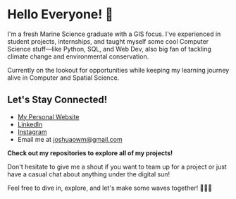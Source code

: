 # Hello Everyone! 👋

I'm a fresh Marine Science graduate with a GIS focus. I've experienced in student projects, internships, and taught myself some cool Computer Science stuff—like Python, SQL, and Web Dev, also big fan of tackling climate change and environmental conservation.

Currently on the lookout for opportunities while keeping my learning journey alive in Computer and Spatial Science.

## Let's Stay Connected!

- [My Personal Website](https://joshuaowm.github.io/Personal-Web/index.html)
- [LinkedIn](https://www.linkedin.com/in/joshuaowm/)
- [Instagram](https://www.instagram.com/joshuaowm/)
- Email me at joshuaowm@gmail.com 

**Check out my repositories to explore all of my projects!**

Don't hesitate to give me a shout if you want to team up for a project or just have a casual chat about anything under the digital sun!

Feel free to dive in, explore, and let's make some waves together! 🌊🌐🚀
